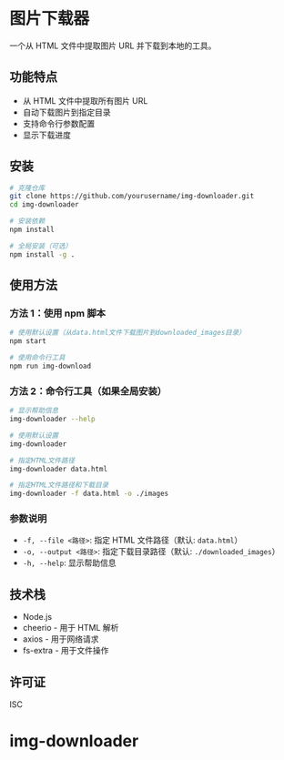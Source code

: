 # 图片下载器

一个从 HTML 文件中提取图片 URL 并下载到本地的工具。

## 功能特点

- 从 HTML 文件中提取所有图片 URL
- 自动下载图片到指定目录
- 支持命令行参数配置
- 显示下载进度

## 安装

```bash
# 克隆仓库
git clone https://github.com/yourusername/img-downloader.git
cd img-downloader

# 安装依赖
npm install

# 全局安装（可选）
npm install -g .
```

## 使用方法

### 方法 1：使用 npm 脚本

```bash
# 使用默认设置（从data.html文件下载图片到downloaded_images目录）
npm start

# 使用命令行工具
npm run img-download
```

### 方法 2：命令行工具（如果全局安装）

```bash
# 显示帮助信息
img-downloader --help

# 使用默认设置
img-downloader

# 指定HTML文件路径
img-downloader data.html

# 指定HTML文件路径和下载目录
img-downloader -f data.html -o ./images
```

### 参数说明

- `-f, --file <路径>`: 指定 HTML 文件路径（默认: `data.html`）
- `-o, --output <路径>`: 指定下载目录路径（默认: `./downloaded_images`）
- `-h, --help`: 显示帮助信息

## 技术栈

- Node.js
- cheerio - 用于 HTML 解析
- axios - 用于网络请求
- fs-extra - 用于文件操作

## 许可证

ISC
# img-downloader
